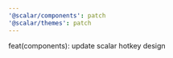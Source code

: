 ```yaml
---
'@scalar/components': patch
'@scalar/themes': patch
---
```


feat(components): update scalar hotkey design
